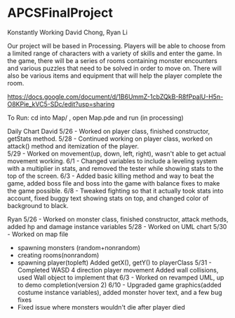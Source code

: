 
# APCSFinalProject
Konstantly Working
David Chong, Ryan Li

Our project will be based in Processing. Players will be able to choose from a limited range of characters with a variety of skills and enter the game. In the game, there will be a series of rooms containing monster encounters and various puzzles that need to be solved in order to move on. There will also be various items and equipment that will help the player complete the room.

https://docs.google.com/document/d/1B6UmmZ-1cbZQkB-R8fPpalU-H5n-O8KPie_kVC5-SDc/edit?usp=sharing

To Run:
cd into Map/ , 
open Map.pde and run (in processing)

Daily Chart
David
5/26 - Worked on player class, finished constructor, getStats method.
5/28 - Continued working on player class, worked on attack() method and itemization of the player.  
5/29 - Worked on movement(up, down, left, right), wasn't able to get actual movement working.
6/1 - Changed variables to include a leveling system with a multiplier in stats, and removed the tester while showing stats to the top of the screen.
6/3 - Added basic killing method and way to beat the game, added boss file and boss into the game with balance fixes to make the game possible.
6/8 - Tweaked fighting so that it actually took stats into account, fixed buggy text showing stats on top, and changed color of background to black.

Ryan
5/26 - Worked on monster class, finished constructor, attack methods, added hp and damage instance variables
5/28 - Worked on UML chart
5/30 - Worked on map file
- spawning monsters (random+nonrandom)
- creating rooms(nonrandom)
- spawning player(topleft)
Added getX(), getY() to playerClass
5/31 - Completed WASD 4 direction player movement
Added wall collisions, used Wall object to implement that
6/3 - Worked on revamped UML, up to demo completion(version 2)
6/10 - Upgraded game graphics(added costume instance variables), added monster hover text, and a few bug fixes
- Fixed issue where monsters wouldn't die after player died
